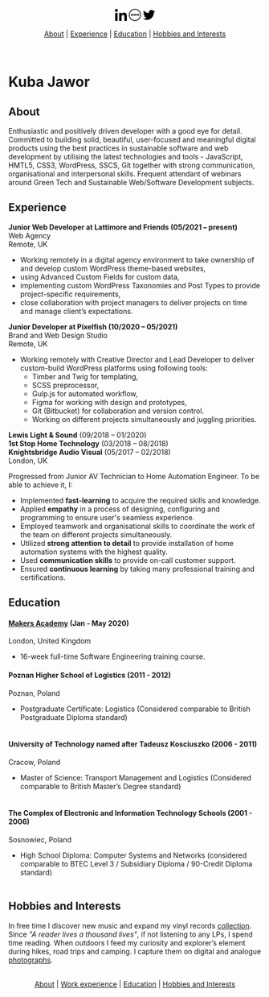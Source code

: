 <p align="center">
<a href="https://linkedin.com/in/kubajawor" target="_blank" rel="norefferer"><img src="https://github.com/plkujaw/plkujaw/blob/master/linkedin-icon.png" alt="linkedin" width="24px"></a> <a href="https://kubajawor.dev" target="_blank" rel="norefferer"><img src="https://github.com/plkujaw/plkujaw/blob/master/www-icon.png" alt="www" width="24px"></a> <a href="https://twitter.com/plkujaw" target="_blank" rel="norefferer"><img src="https://github.com/plkujaw/plkujaw/blob/master/tw-icon.png" alt="twitter" width="24px"></a>
</p>
<p align="center">
<a href="#about">About</a> |
<a href="#experience">Experience</a> |
<a href="#education">Education</a> |
<a href="#hobbies-and-interests">Hobbies and Interests</a>
</p>
</br>

# Kuba Jawor

## About

Enthusiastic and positively driven developer with a good eye for detail. Committed to building solid, beautiful, user-focused and meaningful digital products using the best practices in sustainable software and web development by utilising the latest technologies and tools - JavaScript, HMTL5, CSS3, WordPress, SSCS, Git together with strong communication, organisational and interpersonal skills. Frequent attendant of webinars around Green Tech and Sustainable Web/Software Development subjects.

## Experience

**Junior Web Developer at Lattimore and Friends (05/2021 – present)**</br>
Web Agency</br>
Remote, UK

- Working remotely in a digital agency environment to take ownership of and develop custom WordPress theme-based websites,
- using Advanced Custom Fields for custom data,
- implementing custom WordPress Taxonomies and Post Types to provide project-specific requirements,
- close collaboration with project managers to deliver projects on time and manage client’s expectations.

**Junior Developer at Pixelfish (10/2020 – 05/2021)**</br>
Brand and Web Design Studio</br>
Remote, UK

- Working remotely with Creative Director and Lead Developer to deliver custom-build WordPress platforms using following tools:
  - Timber and Twig for templating,
  - SCSS preprocessor,
  - Gulp.js for automated workflow,
  - Figma for working with design and prototypes,
  - Git (Bitbucket) for collaboration and version control.
  - Working on different projects simultaneously and juggling priorities.


**Lewis Light & Sound** (09/2018 – 01/2020)</br>
**1st Stop Home Technology** (03/2018 – 08/2018)</br>
**Knightsbridge Audio Visual** (05/2017 – 02/2018)</br>
London, UK


Progressed from Junior AV Technician to Home Automation Engineer. To be able to achieve it, I:</br>
- Implemented **fast-learning** to acquire the required skills and knowledge.
- Applied **empathy** in a process of designing, configuring and programming to ensure user's seamless experience.
- Employed teamwork and organisational skills to coordinate the work of the team on different projects simultaneously.
- Utilized **strong attention to detail** to provide installation of home automation systems with the highest quality.
- Used **communication skills** to provide on-call customer support.
- Ensured **continuous learning** by taking many professional training and certifications.


## Education

#### [Makers Academy](https://makers.tech) (Jan - May 2020)</br>
London, United Kingdom

-   16-week full-time Software Engineering training course.

#### Poznan Higher School of Logistics (2011 - 2012)</br>
Poznan, Poland

-   Postgraduate Certificate: Logistics
    (Considered comparable to British Postgraduate Diploma standard)</br></br>

#### University of Technology named after Tadeusz Kosciuszko (2006 - 2011)</br>
Cracow, Poland

-   Master of Science: Transport Management and Logistics
    (Considered comparable to British Master’s Degree standard)</br></br>

#### The Complex of Electronic and Information Technology Schools (2001 - 2006)</br>
Sosnowiec, Poland

-   High School Diploma: Computer Systems and Networks
    (considered comparable to BTEC Level 3 / Subsidiary Diploma / 90-Credit Diploma standard)</br></br>


## Hobbies and Interests

In free time I discover new music and expand my vinyl records [collection](https://www.discogs.com/user/plkujaw/collection).
Since <em>"A reader lives a thousand lives"</em>, if not listening to any LPs, I spend time reading.
When outdoors I feed my curiosity and explorer’s element during hikes, road trips and camping. I capture them on digital and analogue [photographs](https://www.hireacamera.com/en-gb/blog/case-studies/customer-case-study-visiting-the-four-corners-of-the-uk-with-the-fujifilm-xe2-xf18-135mm/).
</br>
</br>

<p align="center">
<a href="#about">About</a> |
<a href="#experience">Work experience</a> |
<a href="#education">Education</a> |
<a href="#hobbies-and-interests">Hobbies and Interests</a>
</p>
